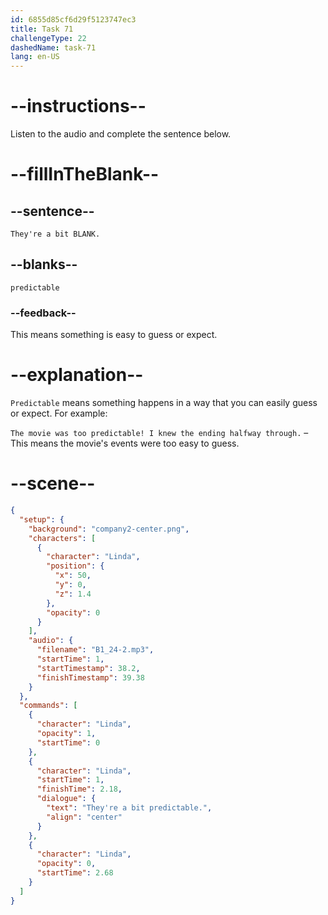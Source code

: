 ```yaml
---
id: 6855d85cf6d29f5123747ec3
title: Task 71
challengeType: 22
dashedName: task-71
lang: en-US
---
```


<!-- (Audio) Linda: They're a bit predictable. -->

# --instructions--

Listen to the audio and complete the sentence below.

# --fillInTheBlank--

## --sentence--

`They're a bit BLANK.`

## --blanks--

`predictable`

### --feedback--

This means something is easy to guess or expect.

# --explanation--

`Predictable` means something happens in a way that you can easily guess or expect. For example:

`The movie was too predictable! I knew the ending halfway through.` – This means the movie's events were too easy to guess.

# --scene--

```json
{
  "setup": {
    "background": "company2-center.png",
    "characters": [
      {
        "character": "Linda",
        "position": {
          "x": 50,
          "y": 0,
          "z": 1.4
        },
        "opacity": 0
      }
    ],
    "audio": {
      "filename": "B1_24-2.mp3",
      "startTime": 1,
      "startTimestamp": 38.2,
      "finishTimestamp": 39.38
    }
  },
  "commands": [
    {
      "character": "Linda",
      "opacity": 1,
      "startTime": 0
    },
    {
      "character": "Linda",
      "startTime": 1,
      "finishTime": 2.18,
      "dialogue": {
        "text": "They're a bit predictable.",
        "align": "center"
      }
    },
    {
      "character": "Linda",
      "opacity": 0,
      "startTime": 2.68
    }
  ]
}
```
